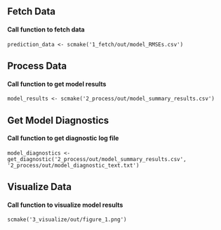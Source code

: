 ## Fetch Data 
#### Call function to fetch data
`prediction_data <- scmake('1_fetch/out/model_RMSEs.csv')`


## Process Data 
#### Call function to get model results
`model_results <- scmake('2_process/out/model_summary_results.csv')`


## Get Model Diagnostics
#### Call function to get diagnostic log file
`model_diagnostics <- get_diagnostic('2_process/out/model_summary_results.csv', '2_process/out/model_diagnostic_text.txt')`


## Visualize Data
#### Call function to visualize model results
`scmake('3_visualize/out/figure_1.png')`

